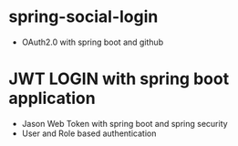 # spring-social-login
- OAuth2.0 with spring boot and github

# JWT LOGIN with spring boot application
- Jason Web Token with spring boot and spring security
- User and Role based authentication
